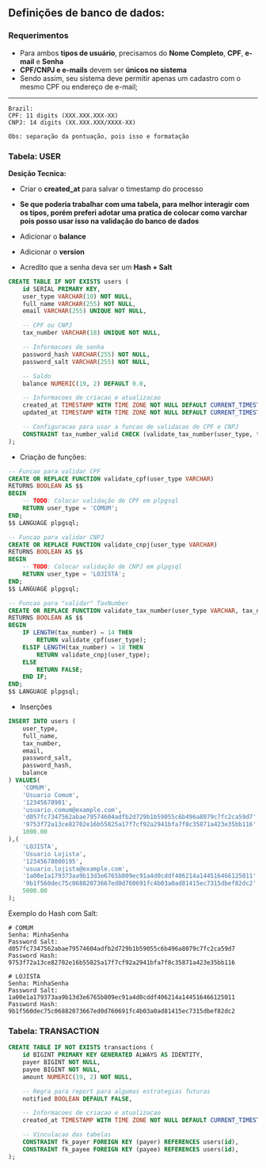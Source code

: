 ## Definições de banco de dados:
### Requerimentos
- Para ambos **tipos de usuário**, precisamos do **Nome Completo**, **CPF**, **e-mail** e **Senha**
- **CPF/CNPJ e e-mails** devem ser **únicos no sistema**
- Sendo assim, seu sistema deve permitir apenas um cadastro com o mesmo CPF ou endereço de e-mail;
---

```
Brazil:
CPF: 11 digits (XXX.XXX.XXX-XX)
CNPJ: 14 digits (XX.XXX.XXX/XXXX-XX)

Obs: separação da pontuação, pois isso e formatação
```
### Tabela: USER

**Desição Tecnica:**
- Criar o **created_at** para salvar o timestamp do processo

- **Se que poderia trabalhar com uma tabela, para melhor interagir com os tipos, porém preferi adotar uma pratica de colocar como varchar pois posso usar isso na validação do banco de dados**
- Adicionar o **balance**
- Adicionar o **version**
- Acredito que a senha deva ser um **Hash + Salt**

```sql
CREATE TABLE IF NOT EXISTS users (
    id SERIAL PRIMARY KEY,
    user_type VARCHAR(10) NOT NULL,
    full_name VARCHAR(255) NOT NULL,
    email VARCHAR(255) UNIQUE NOT NULL,

    -- CPF ou CNPJ
    tax_number VARCHAR(18) UNIQUE NOT NULL,

    -- Informacoes de senha
    password_hash VARCHAR(255) NOT NULL,
    password_salt VARCHAR(255) NOT NULL,

    -- Saldo
    balance NUMERIC(19, 2) DEFAULT 0.0,

    -- Informacoes de criacao e atualizacao
    created_at TIMESTAMP WITH TIME ZONE NOT NULL DEFAULT CURRENT_TIMESTAMP,
    updated_at TIMESTAMP WITH TIME ZONE NOT NULL DEFAULT CURRENT_TIMESTAMP,

    -- Configuracao para usar a funcao de validacao de CPF e CNPJ
    CONSTRAINT tax_number_valid CHECK (validate_tax_number(user_type, tax_number))
);
```

- Criação de funções:

```sql
-- Funcao para validar CPF
CREATE OR REPLACE FUNCTION validate_cpf(user_type VARCHAR)
RETURNS BOOLEAN AS $$
BEGIN
    -- TODO: Colocar validação de CPF em plpgsql
    RETURN user_type = 'COMUM';
END;
$$ LANGUAGE plpgsql;

-- Funcao para validar CNPJ
CREATE OR REPLACE FUNCTION validate_cnpj(user_type VARCHAR)
RETURNS BOOLEAN AS $$
BEGIN
    -- TODO: Colocar validação de CNPJ em plpgsql
    RETURN user_type = 'LOJISTA';
END;
$$ LANGUAGE plpgsql;

-- Funcao para "validar" TaxNumber
CREATE OR REPLACE FUNCTION validate_tax_number(user_type VARCHAR, tax_number VARCHAR)
RETURNS BOOLEAN AS $$
BEGIN
    IF LENGTH(tax_number) = 14 THEN
        RETURN validate_cpf(user_type);
    ELSIF LENGTH(tax_number) = 18 THEN
        RETURN validate_cnpj(user_type);
    ELSE
        RETURN FALSE;
    END IF;
END;
$$ LANGUAGE plpgsql;
```
- Inserções
```sql
INSERT INTO users (
    user_type,
    full_name,
    tax_number,
    email,
    password_salt,
    password_hash,
    balance
) VALUES(
    'COMUM',
    'Usuario Comum',
    '12345678901',
    'usuario.comum@example.com',
    'd057fc7347562abae79574604adfb2d729b1b59055c6b496a8079c7fc2ca59d7',
    '9753f72a13ce82702e16b55825a17f7cf92a2941bfa7f8c35871a423e35bb116',
    1000.00
),(
    'LOJISTA',
    'Usuario Lojista',
    '12345678000195',
    'usuario.lojista@example.com',
    '1a00e1a179373aa9b13d3e6765b809ec91a4d0cddf406214a144516466125011',
    '9b1f560dec75c06882073667ed0d760691fc4b03a0ad81415ec7315dbef82dc2',
    5000.00
);
```

Exemplo do Hash com Salt:
```
# COMUM
Senha: MinhaSenha
Password Salt: d057fc7347562abae79574604adfb2d729b1b59055c6b496a8079c7fc2ca59d7
Password Hash: 9753f72a13ce82702e16b55825a17f7cf92a2941bfa7f8c35871a423e35bb116

# LOJISTA
Senha: MinhaSenha
Password Salt: 1a00e1a179373aa9b13d3e6765b809ec91a4d0cddf406214a144516466125011
Password Hash: 9b1f560dec75c06882073667ed0d760691fc4b03a0ad81415ec7315dbef82dc2
```

### Tabela: TRANSACTION

```sql
CREATE TABLE IF NOT EXISTS transactions (
    id BIGINT PRIMARY KEY GENERATED ALWAYS AS IDENTITY,
    payer BIGINT NOT NULL,
    payee BIGINT NOT NULL,
    amount NUMERIC(19, 2) NOT NULL,

    -- Regra para report para algumas estrategias futuras
    notified BOOLEAN DEFAULT FALSE,

    -- Informacoes de criacao e atualizacao
    created_at TIMESTAMP WITH TIME ZONE NOT NULL DEFAULT CURRENT_TIMESTAMP,

    -- Vinculacao das tabelas
    CONSTRAINT fk_payer FOREIGN KEY (payer) REFERENCES users(id),
    CONSTRAINT fk_payee FOREIGN KEY (payee) REFERENCES users(id),
);
```